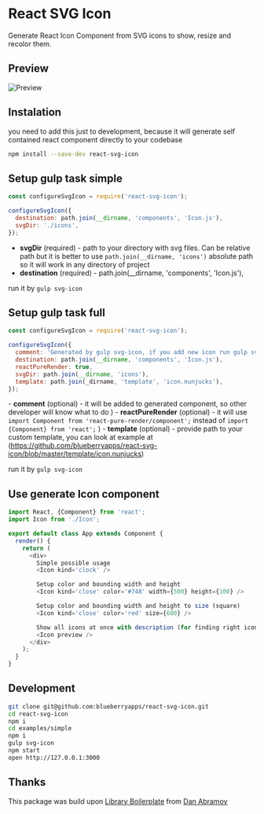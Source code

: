 React SVG Icon
==============

Generate React Icon Component from SVG icons to show, resize and recolor them.

## Preview

![Preview](https://raw.githubusercontent.com/blueberryapps/react-svg-icon/master/examples/previews.png)

## Instalation

you need to add this just to development, because it will generate self contained react component directly to your codebase
```bash
npm install --save-dev react-svg-icon
```

## Setup gulp task simple


```js
const configureSvgIcon = require('react-svg-icon');

configureSvgIcon({
  destination: path.join(__dirname, 'components', 'Icon.js'),
  svgDir: './icons',
});
```
- **svgDir** (required) - path to your directory with svg files. Can be relative path but it is better to use `path.join(__dirname, 'icons')` absolute path so it will work in any directory of project
- **destination** (required) -  path.join(__dirname, 'components', 'Icon.js'),

run it by `gulp svg-icon`

## Setup gulp task full

```js
const configureSvgIcon = require('react-svg-icon');

configureSvgIcon({
  comment: 'Generated by gulp svg-icon, if you add new icon run gulp svg-icon',
  destination: path.join(__dirname, 'components', 'Icon.js'),
  reactPureRender: true,
  svgDir: path.join(__dirname, 'icons'),
  template: path.join(_dirname, 'template', 'icon.nunjucks'),
});
```

- **comment** (optional) - it will be added to generated component, so other developer will know what to do
)
- **reactPureRender** (optional) - it will use `import Component from 'react-pure-render/component';` instead of `import {Component} from 'react';`
)
- **template** (optional) - provide path to your custom template, you can look at example at (https://github.com/blueberryapps/react-svg-icon/blob/master/template/icon.nunjucks)

run it by `gulp svg-icon`

## Use generate Icon component

```js
import React, {Component} from 'react';
import Icon from './Icon';

export default class App extends Component {
  render() {
    return (
      <div>
        Simple possible usage
        <Icon kind='clock' />

        Setup color and bounding width and height
        <Icon kind='close' color='#748' width={500} height={100} />

        Setup color and bounding width and height to size (square)
        <Icon kind='close' color='red' size={600} />

        Show all icons at once with description (for finding right icon)
        <Icon preview />
      </div>
    );
  }
}
```

## Development

```bash
git clone git@github.com:blueberryapps/react-svg-icon.git
cd react-svg-icon
npm i
cd examples/simple
npm i
gulp svg-icon
npm start
open http://127.0.0.1:3000
```

## Thanks
This package was build upon [Library Boilerplate](https://github.com/gaearon/library-boilerplate) from [Dan Abramov](https://github.com/gaearon)
